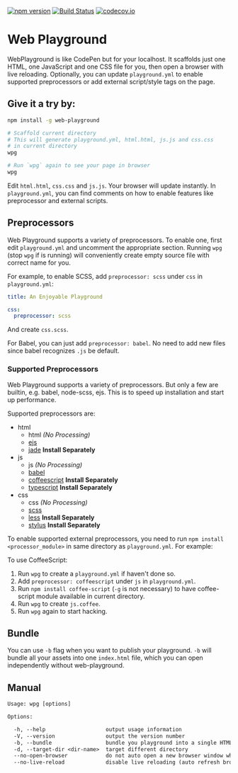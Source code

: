 [![npm version](https://badge.fury.io/js/web-playground.svg)](http://badge.fury.io/js/web-playground)
[![Build Status](https://travis-ci.org/d6u/web-playground.svg)](https://travis-ci.org/d6u/web-playground)
[![codecov.io](https://codecov.io/github/d6u/web-playground/coverage.svg?branch=master)](https://codecov.io/github/d6u/web-playground?branch=master)

# Web Playground

WebPlayground is like CodePen but for your localhost. It scaffolds just one HTML, one JavaScript and one CSS file for you, then open a browser with live reloading. Optionally, you can update `playground.yml` to enable supported preprocessors or add external script/style tags on the page.

## Give it a try by:

```sh
npm install -g web-playground

# Scaffold current directory
# This will generate playground.yml, html.html, js.js and css.css
# in current directory
wpg

# Run `wpg` again to see your page in browser
wpg
```

Edit `html.html`, `css.css` and `js.js`. Your browser will update instantly. In `playground.yml`, you can find comments on how to enable features like preprocessor and external scripts.

## Preprocessors

Web Playground supports a variety of preprocessors. To enable one, first edit `playground.yml` and uncomment the appropriate section. Running `wpg` (stop `wpg` if is running) will conveniently create empty source file with correct name for you.

For example, to enable SCSS, add `preprocessor: scss` under `css` in `playground.yml`:

```yaml
title: An Enjoyable Playground

css:
  preprocessor: scss
```

And create `css.scss`.

For Babel, you can just add `preprocessor: babel`. No need to add new files since babel recognizes `.js` be default.

### Supported Preprocessors

Web Playground supports a variety of preprocessors. But only a few are builtin, e.g. babel, node-scss, ejs. This is to speed up installation and start up performance.

Supported preprocessors are:

- html
    - html _(No Processing)_
    - [ejs](http://ejs.co/)
    - [jade](http://jade-lang.com/) **Install Separately**
- js
    - js _(No Processing)_
    - [babel](https://babeljs.io/)
    - [coffeescript](http://coffeescript.org/) **Install Separately**
    - [typescript](http://www.typescriptlang.org/) **Install Separately**
- css
    - css _(No Processing)_
    - [scss](https://github.com/sass/node-sass)
    - [less](http://lesscss.org/) **Install Separately**
    - [stylus](https://learnboost.github.io/stylus/) **Install Separately**

To enable supported external preprocessors, you need to run `npm install <processor_module>` in same directory as `playground.yml`. For example:

To use CoffeeScript:

1. Run `wpg` to create a `playground.yml` if haven't done so.
2. Add `preprocessor: coffeescript` under `js` in `playground.yml`.
3. Run `npm install coffee-script` (`-g` is not necessary) to have coffee-script module available in current directory.
4. Run `wpg` to create `js.coffee`.
5. Run `wpg` again to start hacking.

## Bundle

You can use `-b` flag when you want to publish your playground. `-b` will bundle all your assets into one `index.html` file, which you can open independently without web-playground.

## Manual

```txt
Usage: wpg [options]

Options:

  -h, --help                   output usage information
  -V, --version                output the version number
  -b, --bundle                 bundle you playground into a single HTML file, which can be uploaded to the Internet
  -d, --target-dir <dir-name>  target different directory
  --no-open-browser            do not auto open a new browser window when start
  --no-live-reload             disable live reloading (auto refresh browser when file changes)
```
